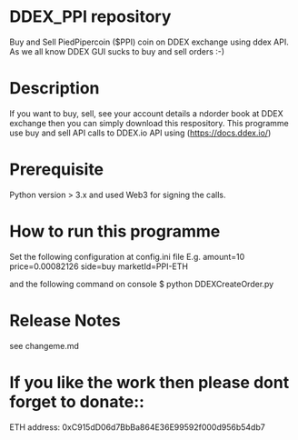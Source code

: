 # DDEX_PPI repository

Buy and Sell PiedPipercoin ($PPI) coin on DDEX exchange using ddex API. As we all know DDEX GUI sucks to buy and sell orders :-)


# Description

If you want to buy, sell, see your account details a ndorder book at DDEX exchange then you can simply download this respository. This programme use buy and sell API calls to DDEX.io API using (https://docs.ddex.io/)


# Prerequisite

Python version > 3.x and used Web3 for signing the calls.

# How to run this programme

Set the following configuration at config.ini file
E.g.
amount=10
price=0.00082126
side=buy
marketId=PPI-ETH

and the following command on console
$ python DDEXCreateOrder.py

# Release Notes
see changeme.md

# If you like the work then please dont forget to donate::
ETH address: 0xC915dD06d7BbBa864E36E99592f000d956b54db7




